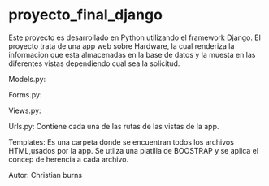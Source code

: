 # proyecto_final_django

Este proyecto es desarrollado en Python utilizando el framework Django. El proyecto trata de una app web sobre Hardware, la cual renderiza la informacion que esta almacenadas en la base de datos y la muesta en las diferentes vistas dependiendo cual sea la solicitud.

Models.py:

Forms.py:

Views.py:

Urls.py: Contiene cada una de las rutas de las vistas de la app.

Templates: Es una carpeta donde se encuentran todos los archivos HTML,usados por la app. Se utilza una platilla de BOOSTRAP y se aplica el concep de herencia a cada archivo.

Autor: Christian burns